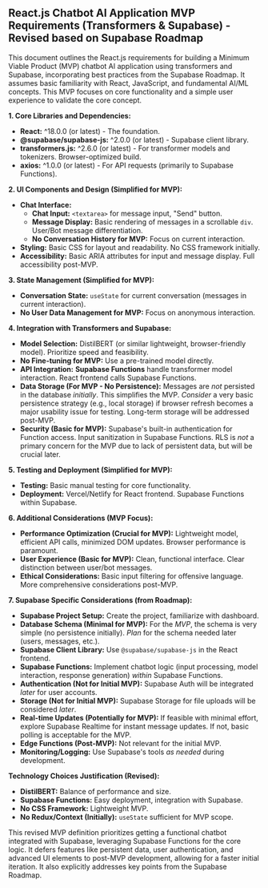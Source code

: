 ## React.js Chatbot AI Application MVP Requirements (Transformers & Supabase) - Revised based on Supabase Roadmap

This document outlines the React.js requirements for building a Minimum Viable Product (MVP) chatbot AI application using transformers and Supabase, incorporating best practices from the Supabase Roadmap.  It assumes basic familiarity with React, JavaScript, and fundamental AI/ML concepts. This MVP focuses on core functionality and a simple user experience to validate the core concept.

**1. Core Libraries and Dependencies:**

*   **React:** ^18.0.0 (or latest) - The foundation.
*   **@supabase/supabase-js:** ^2.0.0 (or latest) - Supabase client library.
*   **transformers.js:** ^2.6.0 (or latest) - For transformer models and tokenizers. Browser-optimized build.
*   **axios:** ^1.0.0 (or latest) - For API requests (primarily to Supabase Functions).

**2. UI Components and Design (Simplified for MVP):**

*   **Chat Interface:**
    *   **Chat Input:** `<textarea>` for message input, "Send" button.
    *   **Message Display:** Basic rendering of messages in a scrollable `div`. User/Bot message differentiation.
    *   **No Conversation History for MVP:** Focus on current interaction.
*   **Styling:** Basic CSS for layout and readability. No CSS framework initially.
*   **Accessibility:** Basic ARIA attributes for input and message display. Full accessibility post-MVP.

**3. State Management (Simplified for MVP):**

*   **Conversation State:** `useState` for current conversation (messages in current interaction).
*   **No User Data Management for MVP:** Focus on anonymous interaction.

**4. Integration with Transformers and Supabase:**

*   **Model Selection:** DistilBERT (or similar lightweight, browser-friendly model). Prioritize speed and feasibility.
*   **No Fine-tuning for MVP:** Use a pre-trained model directly.
*   **API Integration:** **Supabase Functions** handle transformer model interaction. React frontend calls Supabase Functions.
*   **Data Storage (For MVP - No Persistence):** Messages are *not* persisted in the database *initially*.  This simplifies the MVP.  *Consider* a very basic persistence strategy (e.g., local storage) if browser refresh becomes a major usability issue for testing.  Long-term storage will be addressed post-MVP.
*   **Security (Basic for MVP):** Supabase's built-in authentication for Function access. Input sanitization in Supabase Functions.  RLS is *not* a primary concern for the MVP due to lack of persistent data, but will be crucial later.

**5. Testing and Deployment (Simplified for MVP):**

*   **Testing:** Basic manual testing for core functionality.
*   **Deployment:** Vercel/Netlify for React frontend. Supabase Functions within Supabase.

**6. Additional Considerations (MVP Focus):**

*   **Performance Optimization (Crucial for MVP):** Lightweight model, efficient API calls, minimized DOM updates. Browser performance is paramount.
*   **User Experience (Basic for MVP):** Clean, functional interface. Clear distinction between user/bot messages.
*   **Ethical Considerations:** Basic input filtering for offensive language. More comprehensive considerations post-MVP.

**7. Supabase Specific Considerations (from Roadmap):**

*   **Supabase Project Setup:** Create the project, familiarize with dashboard.
*   **Database Schema (Minimal for MVP):**  For the *MVP*, the schema is very simple (no persistence initially).  *Plan* for the schema needed later (users, messages, etc.).
*   **Supabase Client Library:** Use `@supabase/supabase-js` in the React frontend.
*   **Supabase Functions:** Implement chatbot logic (input processing, model interaction, response generation) *within* Supabase Functions.
*   **Authentication (Not for Initial MVP):**  Supabase Auth will be integrated *later* for user accounts.
*   **Storage (Not for Initial MVP):** Supabase Storage for file uploads will be considered *later*.
*   **Real-time Updates (Potentially for MVP):**  If feasible with minimal effort, explore Supabase Realtime for instant message updates.  If not, basic polling is acceptable for the MVP.
*   **Edge Functions (Post-MVP):**  Not relevant for the initial MVP.
*   **Monitoring/Logging:**  Use Supabase's tools *as needed* during development.

**Technology Choices Justification (Revised):**

*   **DistilBERT:** Balance of performance and size.
*   **Supabase Functions:** Easy deployment, integration with Supabase.
*   **No CSS Framework:** Lightweight MVP.
*   **No Redux/Context (Initially):** `useState` sufficient for MVP scope.

This revised MVP definition prioritizes getting a functional chatbot integrated with Supabase, leveraging Supabase Functions for the core logic.  It defers features like persistent data, user authentication, and advanced UI elements to post-MVP development, allowing for a faster initial iteration.  It also explicitly addresses key points from the Supabase Roadmap.